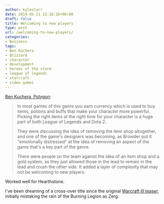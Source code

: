 ```yaml
---
author: kylestarr
date: 2014-05-21 22:16:16+00:00
draft: false
title: Welcoming to new players
type: post
url: /welcoming-to-new-players/
categories:
- Business
tags:
- Ben Kuchera
- Blizzard
- character
- development
- heroes of the storm
- league of legends
- starcraft
- video games
---
```


[Ben Kuchera, Polygon](http://www.polygon.com/2014/5/21/5723572/heroes-of-the-storm-making-of-blizzard):

> In most games of this genre you earn currency which is used to buy items, potions and buffs that make your character more powerful. Picking the right items at the right time for your character is a huge part of both League of Legends and Dota 2.
>
> They were discussing the idea of removing the item shop altogether, and one of the game's designers was becoming, as Browder put it "emotionally distressed" at the idea of removing an aspect of the game that's a key part of the genre.
>
> There were people on the team against the idea of an item shop and a gold system, as they just allowed those in the lead to remain in the lead and crush the other side. It added a layer of complexity that may not be welcoming to new players.

Worked well for Hearthstone.

I've been dreaming of a cross-over title since the original [Warcraft III teaser](https://www.youtube.com/watch?v=akzF_rU1Fqg), initially mistaking the rain of the Burning Legion as Zerg.
